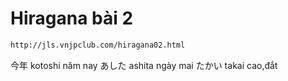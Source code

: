 # Hiragana bài 2

```bash
http://jls.vnjpclub.com/hiragana02.html
```

今年        kotoshi         năm nay
あした      ashita          ngày mai
たかい      takai           cao,đắt
